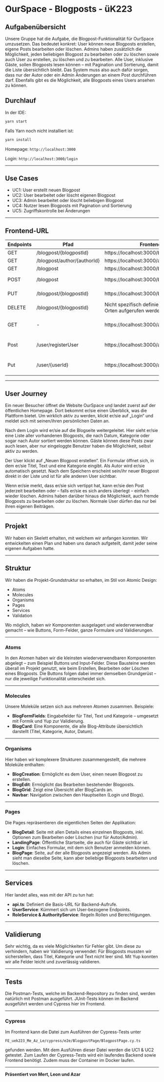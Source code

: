 # OurSpace - Blogposts - üK223

## Aufgabenübersicht

Unsere Gruppe hat die Aufgabe, die Blogpost-Funktionalität für OurSpace umzusetzen.
Das bedeutet konkret:
User können neue Blogposts erstellen, eigene Posts bearbeiten oder löschen.
Admins haben zusätzlich die Möglichkeit, jeden beliebigen Blogpost zu bearbeiten oder zu löschen sowie auch User zu erstellen, zu löschen und zu bearbeiten.
Alle User, inklusive Gäste, sollen Blogposts lesen können – mit Pagination und Sortierung, damit die Liste übersichtlich bleibt.
Das System muss also auch dafür sorgen, dass nur der Autor oder ein Admin Änderungen an einem Post durchführen darf.
Ebenfalls gibt es die Möglichkeit, alle Blogposts eines Users ansehen zu können.

## Durchlauf

In der IDE:

```bash
yarn start
```

Falls Yarn noch nicht installiert ist:

```bash
yarn install
```

Homepage:
`http://localhost:3000`

Login:
`http://localhost:3000/login`

---

## Use Cases

* UC1: User erstellt neuen Blogpost
* UC2: User bearbeitet oder löscht eigenen Blogpost
* UC3: Admin bearbeitet oder löscht beliebigen Blogpost
* UC4: Nutzer lesen Blogposts mit Pagination und Sortierung
* UC5: Zugriffskontrolle bei Änderungen

---


## Frontend-URL
Endpoints | Pfad                          | Frontend Endpoint                                                      | Use Case
-------- | ------------------------------ | --------                                                               | ------------
GET      | /blogpost/{blogpostId}         | https://localhost:3000/blogposts/{{blogpostId}}                        | UC 4
GET      | /blogpost/author/{authorId}    | https://localhost:3000/author/{{authorId}}                             | UC 4
GET      | /blogpost                      | https://localhost:3000/blogposts                                       | UC 4
POST     | /blogpost                      | https://localhost:3000/blogpost/create                                 | UC 1 / UC 5 / UC 3
PUT      | /blogpost/{blogpostId}         | https://localhost:3000/blogpost/edit                                   | UC 2 / UC 5 / UC 3
DELETE   | /blogpost/{blogpostId}         | Nicht spezifisch definiert, kann von mehreren Orten aufgerufen werden  | UC 2 / UC 5 / UC 3
GET      | -                              | https://localhost:3000/adminoverview                                   | Allgemeine Anforderung Admin Page
Post     | /user/registerUser             | https://localhost:3000/adminoverview/createuser                        | Allgemeine Anforderung Admin Page
Put      | /user/{userId}                 | https://localhost:3000/adminoverview/edituser                          | Allgemeine Anforderung Admin Page


---

## User Journey

Ein neuer Besucher öffnet die Website OurSpace und landet zuerst auf der öffentlichen Homepage. Dort bekommt er/sie einen Überblick, was die Plattform bietet.
Um wirklich aktiv zu werden, klickt er/sie auf „Login“ und meldet sich mit seinen/ihren persönlichen Daten an.

Nach dem Login wird er/sie auf die Blogseite weitergeleitet. Hier sieht er/sie eine Liste aller vorhandenen Blogposts, die nach Datum, Kategorie oder sogar nach Autor sortiert werden können. Gäste können diese Posts zwar auch lesen, aber nur eingeloggte Benutzer haben die Möglichkeit, selbst aktiv zu werden.

Der User klickt auf „Neuen Blogpost erstellen“. Ein Formular öffnet sich, in dem er/sie Titel, Text und eine Kategorie eingibt. Als Autor wird er/sie automatisch gesetzt. Nach dem Speichern erscheint sein/ihr neuer Blogpost direkt in der Liste und ist für alle anderen User sichtbar.

Wenn er/sie merkt, dass er/sie sich vertippt hat, kann er/sie den Post jederzeit bearbeiten oder – falls er/sie es sich anders überlegt – einfach wieder löschen.
Admins haben darüber hinaus die Möglichkeit, auch fremde Blogposts zu bearbeiten oder zu löschen. Normale User dürfen das nur bei ihren eigenen Beiträgen.

---

## Projekt

Wir haben ein Skelett erhalten, mit welchem wir anfangen konnten.
Wir entwickelten einen Plan und haben uns danach aufgeteilt, damit jeder seine eigenen Aufgaben hatte.

---

## Struktur

Wir haben die Projekt-Grundstruktur so erhalten, im Stil von Atomic Design:

* Atoms
* Molecules
* Organisms
* Pages
* Services
* Validation

Wo möglich, haben wir Komponenten ausgelagert und wiederverwendbar gemacht – wie Buttons, Form-Felder, ganze Formulare und Validierungen.

---

### Atoms

In den Atomen haben wir die kleinsten wiederverwendbaren Komponenten abgelegt – zum Beispiel Buttons und Input-Felder.
Diese Bausteine werden überall im Projekt genutzt, wie beim Erstellen, Bearbeiten oder Löschen eines Blogposts.
Die Buttons folgen dabei immer demselben Grundgerüst – nur die jeweilige Funktionalität unterscheidet sich.

---

### Molecules

Unsere Moleküle setzen sich aus mehreren Atomen zusammen. Beispiele:

* **BlogFormFields**: Eingabefelder für Titel, Text und Kategorie – umgesetzt mit Formik und Yup zur Validierung.
* **BlogCard**: Eine Komponente, die alle Blog-Attribute übersichtlich darstellt (Titel, Kategorie, Autor, Datum).

---

### Organisms

Hier haben wir komplexere Strukturen zusammengestellt, die mehrere Moleküle enthalten:

* **BlogCreation**: Ermöglicht es dem User, einen neuen Blogpost zu erstellen.
* **BlogEdit**: Ermöglicht das Bearbeiten bestehender Blogposts.
* **BlogGrid**: Zeigt eine Übersicht aller BlogCards an.
* **Navbar**: Navigation zwischen den Hauptseiten (Login und Blogs).

---

### Pages

Die Pages repräsentieren die eigentlichen Seiten der Applikation:

* **BlogDetail**: Seite mit allen Details eines einzelnen Blogposts, inkl. Optionen zum Bearbeiten oder Löschen (nur für Autor/Admin).
* **LandingPage**: Öffentliche Startseite, die auch für Gäste sichtbar ist.
* **Login**: Einfaches Formular, mit dem sich Benutzer anmelden können.
* **BlogPage**: Seite, auf der alle Blogposts angezeigt werden. Als Admin sieht man dieselbe Seite, kann aber beliebige Blogposts bearbeiten und löschen.

---

## Services

Hier landet alles, was mit der API zu tun hat:

* **api.ts**: Definiert die Basis-URL für Backend-Aufrufe.
* **UserService**: Kümmert sich um User-bezogene Endpoints.
* **RoleService & AuthorityService**: Regeln Rollen und Berechtigungen.

---

## Validierung

Sehr wichtig, da es viele Möglichkeiten für Fehler gibt.
Um diese zu verhindern, haben wir Validierung verwendet:
Für Blogposts mussten wir sicherstellen, dass Titel, Kategorie und Text nicht leer sind.
Mit Yup konnten wir alle Felder leicht und zuverlässig validieren.

---

## Tests

Die Postman-Tests, welche im Backend-Repository zu finden sind, werden natürlich mit Postman ausgeführt.
JUnit-Tests können im Backend ausgeführt werden und Cypress hier im Frontend.

---

### Cypress

Im Frontend kann die Datei zum Ausführen der Cypress-Tests unter

```bash
FE_uek223_Me_Az_Le/cypress/e2e/BlogpostPage/BlogpostPage.cy.ts
```

gefunden werden.
Mit dem Ausführen dieser Datei werden die UC1 & UC2 getestet.
Zum Laufen der Cypress-Tests wird ein laufendes Backend sowie Frontend benötigt.
Zudem muss der Container im Docker laufen.

---

**Präsentiert von Mert, Leon und Azar**

